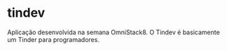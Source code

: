 # tindev

Aplicação desenvolvida na semana OmniStack8. O Tindev é basicamente um Tinder para programadores.
